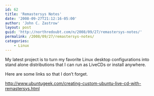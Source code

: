 ```yaml
---
id: 62
title: 'Remastersys Notes'
date: '2008-09-27T21:12:16-05:00'
author: 'John C. Zastrow'
layout: post
guid: 'http://northredoubt.com/n/2008/09/27/remastersys-notes/'
permalink: /2008/09/27/remastersys-notes/
categories:
    - Linux
---
```


My latest project is to turn my favorite Linux desktop configurations into stand alone distributions that I can run as LiveCDs or install anywhere.

Here are some links so that I don’t forget.

http://www.ubuntugeek.com/creating-custom-ubuntu-live-cd-with-remastersys.html